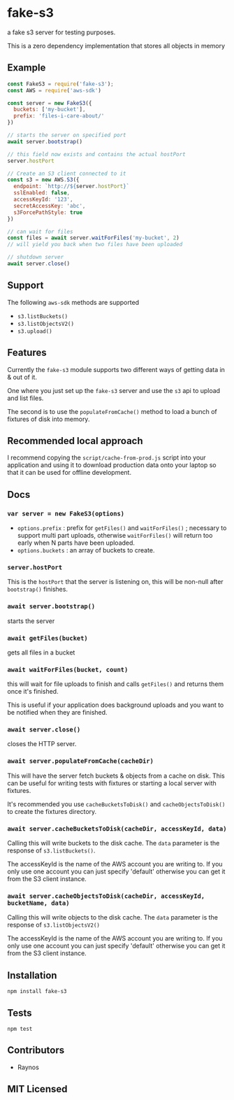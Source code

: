 # fake-s3

<!--
    [![build status][build-png]][build]
    [![Coverage Status][cover-png]][cover]
    [![Davis Dependency status][dep-png]][dep]
-->

<!-- [![NPM][npm-png]][npm] -->

a fake s3 server for testing purposes.

This is a zero dependency implementation that stores all objects
in memory

## Example

```js
const FakeS3 = require('fake-s3');
const AWS = require('aws-sdk')

const server = new FakeS3({
  buckets: ['my-bucket'],
  prefix: 'files-i-care-about/'
})

// starts the server on specified port
await server.bootstrap()

// this field now exists and contains the actual hostPort
server.hostPort

// Create an S3 client connected to it
const s3 = new AWS.S3({
  endpoint: `http://${server.hostPort}`
  sslEnabled: false,
  accessKeyId: '123',
  secretAccessKey: 'abc',
  s3ForcePathStyle: true
})

// can wait for files
const files = await server.waitForFiles('my-bucket', 2)
// will yield you back when two files have been uploaded

// shutdown server
await server.close()
```

## Support

The following `aws-sdk` methods are supported

 - `s3.listBuckets()`
 - `s3.listObjectsV2()`
 - `s3.upload()`

## Features

Currently the `fake-s3` module supports two different ways
of getting data in & out of it.

One where you just set up the `fake-s3` server and use the `s3`
api to upload and list files.

The second is to use the `populateFromCache()` method to
load a bunch of fixtures of disk into memory.

## Recommended local approach

I recommend copying the `script/cache-from-prod.js` script into
your application and using it to download production data onto
your laptop so that it can be used for offline development.

## Docs

### `var server = new FakeS3(options)`

 - `options.prefix` : prefix for `getFiles()` and `waitForFiles()` ;
      necessary to support multi part uploads, otherwise
      `waitForFiles()` will return too early when N parts have
      been uploaded.
 - `options.buckets` : an array of buckets to create.

### `server.hostPort`

This is the `hostPort` that the server is listening on, this
will be non-null after `bootstrap()` finishes.

### `await server.bootstrap()`

starts the server

### `await getFiles(bucket)`

gets all files in a bucket

### `await waitForFiles(bucket, count)`

this will wait for file uploads to finish and calls `getFiles()`
and returns them once it's finished.

This is useful if your application does background uploads and you
want to be notified when they are finished.

### `await server.close()`

closes the HTTP server.

### `await server.populateFromCache(cacheDir)`

This will have the server fetch buckets & objects from a cache on
disk. This can be useful for writing tests with fixtures or starting
a local server with fixtures.

It's recommended you use `cacheBucketsToDisk()` and
`cacheObjectsToDisk()` to create the fixtures directory.

### `await server.cacheBucketsToDisk(cacheDir, accessKeyId, data)`

Calling this will write buckets to the disk cache. The `data`
parameter is the response of `s3.listBuckets()`.

The accessKeyId is the name of the AWS account you are writing to.
If you only use one account you can just specify 'default' otherwise
you can get it from the S3 client instance.

### `await server.cacheObjectsToDisk(cacheDir, accessKeyId, bucketName, data)`

Calling this will write objects to the disk cache. The `data`
parameter is the response of `s3.listObjectsV2()`

The accessKeyId is the name of the AWS account you are writing to.
If you only use one account you can just specify 'default' otherwise
you can get it from the S3 client instance.

## Installation

`npm install fake-s3`

## Tests

`npm test`

## Contributors

 - Raynos

## MIT Licensed

  [build-png]: https://secure.travis-ci.org/Raynos/fake-s3.png
  [build]: https://travis-ci.org/Raynos/fake-s3
  [cover-png]: https://coveralls.io/repos/Raynos/fake-s3/badge.png
  [cover]: https://coveralls.io/r/Raynos/fake-s3
  [dep-png]: https://david-dm.org/Raynos/fake-s3.png
  [dep]: https://david-dm.org/Raynos/fake-s3
  [npm-png]: https://nodei.co/npm/fake-s3.png?stars&downloads
  [npm]: https://nodei.co/npm/fake-s3
